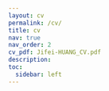```yaml
---
layout: cv
permalink: /cv/
title: cv
nav: true
nav_order: 2
cv_pdf: Jifei-HUANG_CV.pdf
description: 
toc:
  sidebar: left
---
```

